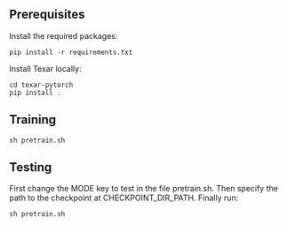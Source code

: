 ## Prerequisites

Install the required packages:
```
pip install -r requirements.txt
```

Install Texar locally:
```
cd texar-pytorch
pip install .
```

## Training

```
sh pretrain.sh
```

## Testing

First change the MODE key to test in the file pretrain.sh. Then specify the path to the checkpoint at CHECKPOINT_DIR_PATH. Finally run:

```
sh pretrain.sh
```

